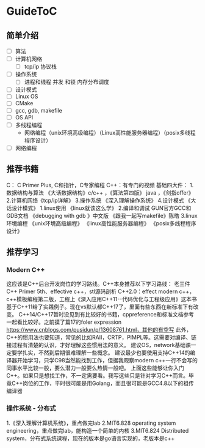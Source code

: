 # GuideToC

## 简单介绍
- [ ] 算法
- [ ] 计算机网络
    - [ ] tcp/ip 协议栈
- [ ] 操作系统
    - [ ] 进程和线程 并发 和锁 内存分布调度
- [ ] 设计模式
- [ ] Linux OS
- [ ] CMake
- [ ] gcc, gdb, makefile
- [ ] OS API
- [ ] 多线程编程
    - 网络编程（unix环境高级编程）（Linux高性能服务器编程）（posix多线程程序设计）
- [ ] 网络编程

## 推荐书籍
C： C Primer Plus,  C和指针，C专家编程
C++：有专门的视频
基础四大件：
    1.数据结构与算法 《大话数据结构》c/c++  ，《算法第四版》 java ，《剑指offer》
    2.计算机网络《tcp/ip详解》
    3.操作系统  《深入理解操作系统》
    4.设计模式 《大话设计模式》
1.linux使用
    《linux就该这么学》
2.编译和调试
    GUN官方GCC和GDB文档
    《debugging  with gdb 》中文版
    《跟我一起写makefile》陈皓
3.linux环境编程
    《unix环境高级编程》
    《linux高性能服务器编程》
    《posix多线程程序设计》

## 推荐学习
### Modern C++
这应该是C++后台开发岗位的学习路线。C++本身推荐以下学习路线：
老三件C++ Primer 5th、effective c++，stl源码剖析
C++2.0：effect modern c++，c++模板编程第二版，工程上《深入应用C++11--代码优化与工程级应用》这本书基于C++11给了实践例子。现在vs默认都C++17了，里面有些东西在新标准下有改变。
C++14/C++17暂时没见到有比较好的书籍，cppreference和标准文档参考一起看比较好。之前摸了篇17的foler expression https://www.cnblogs.com/pusidun/p/13608761.html，其他的有空写
此外，C++的惯用法也要知道，常见的比如RAII，CRTP，PIMPL等。这需要对编译、链接过程有清楚的认识，才好理解这些惯用法的意义。
建议OS，network基础课一定要学扎实，不然到后期很难理解一些概念。
建议最少也要使用支持C++14的编译器开始学习，只学C98当然能找到工作，但据我观察modern c++一行不会写的同事水平比较一般，要么潜力一般要么热情一般吧。
上面这些能够让你入门C++。如果只是想找工作，不一定需要看。我写这些只是针对学习C++而言。毕竟C++岗位的工作，平时很可能是用Golang，而且很可能是GCC4.8以下的祖传编译器

### 操作系统 - 分布式
1.《深入理解计算机系统》，重点做完lab
2.MIT6.828 operating system engineering，重点做完lab，能构造一个简单的内核
3.MIT6.824 Distributed system，分布式系统课程，现在的版本是go语言实现的，老版本是c++
